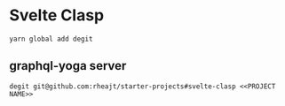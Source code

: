 # Svelte Clasp

`yarn global add degit`

## graphql-yoga server

`degit git@github.com:rheajt/starter-projects#svelte-clasp <<PROJECT NAME>>`
